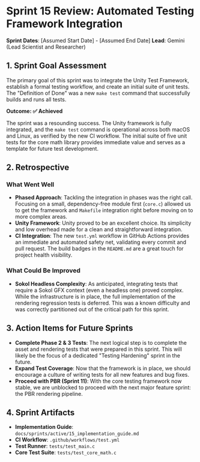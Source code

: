 # Sprint 15 Review: Automated Testing Framework Integration

**Sprint Dates**: [Assumed Start Date] - [Assumed End Date]
**Lead**: Gemini (Lead Scientist and Researcher)

## 1. Sprint Goal Assessment

The primary goal of this sprint was to integrate the Unity Test Framework, establish a formal testing workflow, and create an initial suite of unit tests. The "Definition of Done" was a new `make test` command that successfully builds and runs all tests.

**Outcome: ✅ Achieved**

The sprint was a resounding success. The Unity framework is fully integrated, and the `make test` command is operational across both macOS and Linux, as verified by the new CI workflow. The initial suite of five unit tests for the core math library provides immediate value and serves as a template for future test development.

## 2. Retrospective

### What Went Well

*   **Phased Approach**: Tackling the integration in phases was the right call. Focusing on a small, dependency-free module first (`core.c`) allowed us to get the framework and `Makefile` integration right before moving on to more complex areas.
*   **Unity Framework**: Unity proved to be an excellent choice. Its simplicity and low overhead made for a clean and straightforward integration.
*   **CI Integration**: The new `test.yml` workflow in GitHub Actions provides an immediate and automated safety net, validating every commit and pull request. The build badges in the `README.md` are a great touch for project health visibility.

### What Could Be Improved

*   **Sokol Headless Complexity**: As anticipated, integrating tests that require a Sokol GFX context (even a headless one) proved complex. While the infrastructure is in place, the full implementation of the rendering regression tests is deferred. This was a known difficulty and was correctly partitioned out of the critical path for this sprint.

## 3. Action Items for Future Sprints

*   **Complete Phase 2 & 3 Tests**: The next logical step is to complete the asset and rendering tests that were prepared in this sprint. This will likely be the focus of a dedicated "Testing Hardening" sprint in the future.
*   **Expand Test Coverage**: Now that the framework is in place, we should encourage a culture of writing tests for all new features and bug fixes.
*   **Proceed with PBR (Sprint 11)**: With the core testing framework now stable, we are unblocked to proceed with the next major feature sprint: the PBR rendering pipeline.

## 4. Sprint Artifacts

*   **Implementation Guide**: `docs/sprints/active/15_implementation_guide.md`
*   **CI Workflow**: `.github/workflows/test.yml`
*   **Test Runner**: `tests/test_main.c`
*   **Core Test Suite**: `tests/test_core_math.c`
